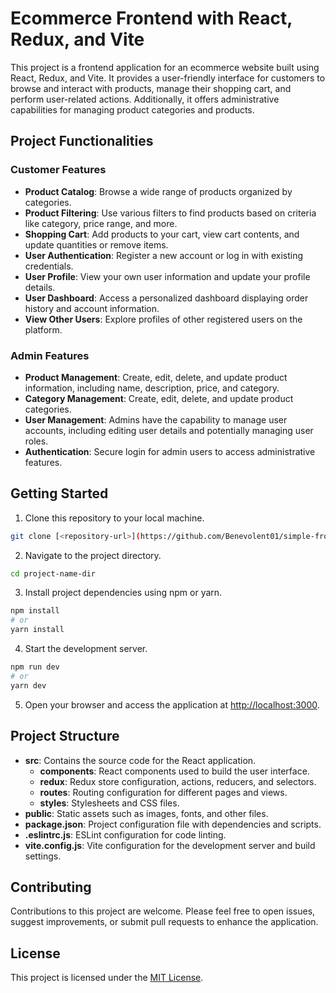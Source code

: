 # Ecommerce Frontend with React, Redux, and Vite

This project is a frontend application for an ecommerce website built using React, Redux, and Vite. It provides a user-friendly interface for customers to browse and interact with products, manage their shopping cart, and perform user-related actions. Additionally, it offers administrative capabilities for managing product categories and products.

## Project Functionalities

### Customer Features
- **Product Catalog**: Browse a wide range of products organized by categories.
- **Product Filtering**: Use various filters to find products based on criteria like category, price range, and more.
- **Shopping Cart**: Add products to your cart, view cart contents, and update quantities or remove items.
- **User Authentication**: Register a new account or log in with existing credentials.
- **User Profile**: View your own user information and update your profile details.
- **User Dashboard**: Access a personalized dashboard displaying order history and account information.
- **View Other Users**: Explore profiles of other registered users on the platform.

### Admin Features
- **Product Management**: Create, edit, delete, and update product information, including name, description, price, and category.
- **Category Management**: Create, edit, delete, and update product categories.
- **User Management**: Admins have the capability to manage user accounts, including editing user details and potentially managing user roles.
- **Authentication**: Secure login for admin users to access administrative features.

## Getting Started

1. Clone this repository to your local machine.

```bash
git clone [<repository-url>](https://github.com/Benevolent01/simple-frontend-ecommerce)
```

2. Navigate to the project directory.

```bash
cd project-name-dir
```

3. Install project dependencies using npm or yarn.

```bash
npm install
# or
yarn install
```

4. Start the development server.

```bash
npm run dev
# or
yarn dev
```

5. Open your browser and access the application at [http://localhost:3000](http://localhost:3000).

## Project Structure

- **src**: Contains the source code for the React application.
  - **components**: React components used to build the user interface.
  - **redux**: Redux store configuration, actions, reducers, and selectors.
  - **routes**: Routing configuration for different pages and views.
  - **styles**: Stylesheets and CSS files.
- **public**: Static assets such as images, fonts, and other files.
- **package.json**: Project configuration file with dependencies and scripts.
- **.eslintrc.js**: ESLint configuration for code linting.
- **vite.config.js**: Vite configuration for the development server and build settings.

## Contributing

Contributions to this project are welcome. Please feel free to open issues, suggest improvements, or submit pull requests to enhance the application.

## License

This project is licensed under the [MIT License](LICENSE).
